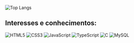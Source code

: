 

<!-- ! <a> ![GitHub Stats](https://github-readme-stats.vercel.app/api?username=Michelyserras&theme=transparent&bg_color=000&border_color=EE40A7&show_icons=true&icon_color=33FFE6&title_color=F3B8DB&text_color=FFF) 
</a> --->

<a> ![Top Langs](https://github-readme-stats-git-masterrstaa-rickstaa.vercel.app/api/top-langs/username=Michelyserras&&layout=compact&bg_color=000&border_color=EE40A7&title_color=F3B8DB&text_color=FFF)
</a>
<!--![Top Langs](https://github-readme-stats-git-masterrstaa-rickstaa.vercel.app/api/top-langs/?username=Michelyserras&bg_color=000&border_color=B3F5ED&title_color=FE5ED9&text_color=FFF)--->

## Interesses e conhecimentos: 
![HTML5](https://img.shields.io/badge/HTML5-E34F26?style=for-the-badge&logo=html5&logoColor=white) 
![CSS3](https://img.shields.io/badge/CSS3-1572B6?style=for-the-badge&logo=css3&logoColor=white)
![JavaScript](https://img.shields.io/badge/JavaScript-F7DF1E?style=for-the-badge&logo=javascript&logoColor=black)
![TypeScript](https://img.shields.io/badge/TypeScript-007ACC?style=for-the-badge&logo=typescript&logoColor=white)
![C](https://img.shields.io/badge/C-00599C?style=for-the-badge&logo=c&logoColor=white)
![MySQL](https://img.shields.io/badge/MySQL-00000F?style=for-the-badge&logo=mysql&logoColor=white)

<!---
Michelyserras/Michelyserras is a ✨ special ✨ repository because its `README.md` (this file) appears on your GitHub profile.
You can click the Preview link to take a look at your changes.
--->

